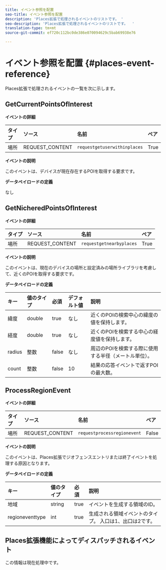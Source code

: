 ```yaml
---
title: イベント参照を配置
seo-title: イベント参照を配置
description: 'Places拡張で処理されるイベントのリストです。 '
seo-description: 'Places拡張で処理されるイベントのリストです。  '
translation-type: tm+mt
source-git-commit: ef720c112bc0de386e070094629c5bab69938e76

---
```



# イベント参照を配置 {#places-event-reference}

Places拡張で処理されるイベントの一覧を次に示します。

## GetCurrentPointsOfInterest

**イベントの詳細**

| タイプ | ソース | 名前 | ペア |
| :--- | :--- | :--- | :--- |
| 場所 | REQUEST_CONTENT | `requestgetuserwithinplaces` | True |

**イベントの説明**

このイベントは、デバイスが現在存在するPOIを取得する要求です。

**データペイロードの定義**

なし

## GetNicheredPointsOfInterest

**イベントの詳細**

| タイプ | ソース | 名前 | ペア |
| :--- | :--- | :--- | :--- |
| 場所 | REQUEST_CONTENT | `requestgetnearbyplaces` | True |

**イベントの説明**

このイベントは、現在のデバイスの場所と設定済みの場所ライブラリを考慮して、近くのPOIを取得する要求です。

**データペイロードの定義**

| キー | 値のタイプ | 必須 | デフォルト値 | 説明 |
| :--- | :--- | :--- | :--- | :--- |
| 緯度 | double | true | なし | 近くのPOIの検索中心の緯度の値を保持します。 |
| 経度 | double | true | なし | 近くのPOIを検索する中心の経度値を保持します。 |
| radius | 整数 | false | なし | 周辺のPOIを検索する際に使用する半径（メートル単位）。 |
| count | 整数 | false | 10 | 結果の応答イベントで返すPOIの最大数。 |

## ProcessRegionEvent

**イベントの詳細**

| タイプ | ソース | 名前 | ペア |
| :--- | :--- | :--- | :--- |
| 場所 | REQUEST_CONTENT | `requestprocessregionevent` | False |

**イベントの説明**

このイベントは、Places拡張でジオフェンスエントリまたは終了イベントを処理する原因となります。

**データペイロードの定義**

| キー | 値のタイプ | 必須 | 説明 |
| :--- | :--- | :--- | :--- |
| 地域 | string | true | イベントを生成する領域のID。 |
| regioneventtype | int | true | 生成される領域イベントのタイプ。 入口は1、出口は2です。 |

## Places拡張機能によってディスパッチされるイベント

この情報は現在処理中です。


